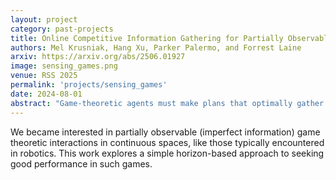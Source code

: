 ```yaml
---
layout: project
category: past-projects
title: Online Competitive Information Gathering for Partially Observable Trajectory Games
authors: Mel Krusniak, Hang Xu, Parker Palermo, and Forrest Laine
arxiv: https://arxiv.org/abs/2506.01927
image: sensing_games.png
venue: RSS 2025
permalink: 'projects/sensing_games'
date: 2024-08-01
abstract: "Game-theoretic agents must make plans that optimally gather information about their opponents. These problems are modeled by partially observable stochastic games (POSGs), but planning in fully continuous POSGs is intractable without heavy offline computation or assumptions on the order of belief maintained by each player. We formulate a finite history/horizon refinement of POSGs which admits competitive information gathering behavior in trajectory space, and through a series of approximations, we present an online method for computing rational trajectory plans in these games which leverages particle-based estimations of the joint state space and performs stochastic gradient play. We also provide the necessary adjustments required to deploy this method on individual agents. The method is tested in continuous pursuit-evasion and warehouse-pickup scenarios (alongside extensions to N>2 players and to more complex environments with visual and physical obstacles), demonstrating evidence of active information gathering and outperforming passive competitors. "
---
```


We became interested in partially observable (imperfect information) game theoretic
interactions in continuous spaces, like those typically encountered in robotics. This work
explores a simple horizon-based approach to seeking good performance in such games. 